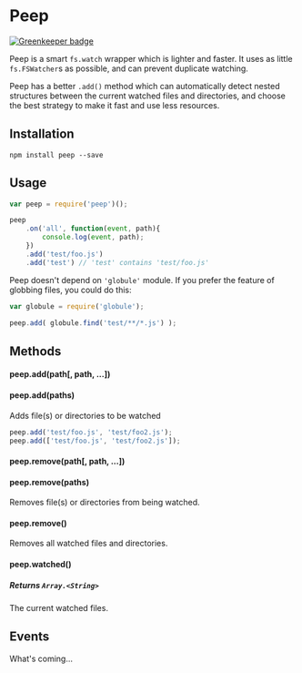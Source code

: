 # Peep

[![Greenkeeper badge](https://badges.greenkeeper.io/deiga/peep.svg)](https://greenkeeper.io/)

Peep is a smart `fs.watch` wrapper which is lighter and faster. It uses as little `fs.FSWatcher`s as possible, and can prevent duplicate watching.

Peep has a better `.add()` method which can automatically detect nested structures between the current watched files and directories, and choose the best strategy to make it fast and use less resources.

## Installation

	npm install peep --save
	
## Usage

```js
var peep = require('peep')();

peep
	.on('all', function(event, path){
	    console.log(event, path);
	})
	.add('test/foo.js')
	.add('test') // 'test' contains 'test/foo.js'
```

Peep doesn't depend on `'globule'` module. If you prefer the feature of globbing files, you could do this:

```js
var globule = require('globule');

peep.add( globule.find('test/**/*.js') );
```

## Methods

#### peep.add(path[, path, ...])
#### peep.add(paths)

Adds file(s) or directories to be watched


```js
peep.add('test/foo.js', 'test/foo2.js');
peep.add(['test/foo.js', 'test/foo2.js']);
```

#### peep.remove(path[, path, ...])
#### peep.remove(paths)

Removes file(s) or directories from being watched.

#### peep.remove()
Removes all watched files and directories.

#### peep.watched()

##### Returns `Array.<String>`

The current watched files.


## Events

What's coming...

